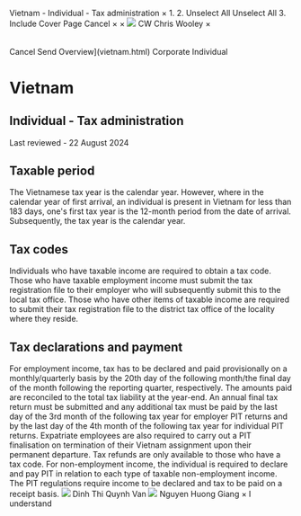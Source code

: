 Vietnam - Individual - Tax administration
×
1.
2.
Unselect All
Unselect All
3.
Include Cover Page
Cancel
×
×
![](-/media/world-wide-tax-summaries/attachments/global---chris-wooley.ashx%3Frev=ac5e5f3223b34096b1afc2a6009c7320&revision=ac5e5f32-23b3-4096-b1af-c2a6009c7320&hash=859B7ADC84DC2CBEC9760E9E6EE7DE6D0A8BFCDF)
CW
Chris Wooley
×
######
Cancel
Send
Overview](vietnam.html)
Corporate
Individual
# Vietnam
## Individual - Tax administration
Last reviewed - 22 August 2024
## Taxable period
The Vietnamese tax year is the calendar year. However, where in the calendar year of first arrival, an individual is present in Vietnam for less than 183 days, one's first tax year is the 12-month period from the date of arrival. Subsequently, the tax year is the calendar year.
## Tax codes
Individuals who have taxable income are required to obtain a tax code. Those who have taxable employment income must submit the tax registration file to their employer who will subsequently submit this to the local tax office. Those who have other items of taxable income are required to submit their tax registration file to the district tax office of the locality where they reside.
## Tax declarations and payment
For employment income, tax has to be declared and paid provisionally on a monthly/quarterly basis by the 20th day of the following month/the final day of the month following the reporting quarter, respectively. The amounts paid are reconciled to the total tax liability at the year-end. An annual final tax return must be submitted and any additional tax must be paid by the last day of the 3rd month of the following tax year for employer PIT returns and by the last day of the 4th month of the following tax year for individual PIT returns.
Expatriate employees are also required to carry out a PIT finalisation on termination of their Vietnam assignment upon their permanent departure. Tax refunds are only available to those who have a tax code.
For non-employment income, the individual is required to declare and pay PIT in relation to each type of taxable non-employment income. The PIT regulations require income to be declared and tax to be paid on a receipt basis.
![](-/media/world-wide-tax-summaries/attachments/vietnam---dinh_thi_quynh_van.ashx%3Frev=2fa0615420a5414f9b81ec4fce64ef12&revision=2fa06154-20a5-414f-9b81-ec4fce64ef12&hash=89B7BCA1DFDB2D5866D110DE0A96D218F201414F)
Dinh Thi Quynh Van
![](-/media/world-wide-tax-summaries/attachments/vietnam---nguyen_huong_giang.ashx%3Frev=9074f531bc2e49648c88e57f317cacd2&revision=9074f531-bc2e-4964-8c88-e57f317cacd2&hash=0E7BADF91DBF011B113805BEBCA1991069BB8F16)
Nguyen Huong Giang
×
I understand